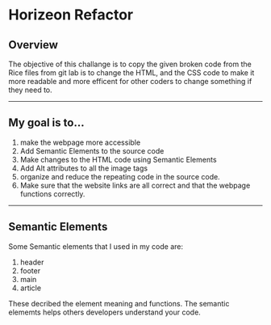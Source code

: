 # Horizeon Refactor

## Overview
The objective of this challange is to copy the given broken code from the Rice files from git lab is to change the HTML, and the CSS code to make it more readable and more efficent for other coders to change something if they need to. 

----

## My goal is to...
1. make the webpage more accessible
2. Add Semantic Elements to the source code
3. Make changes to the HTML code using Semantic Elements
4. Add Alt attributes to all the image tags
5. organize and reduce the repeating code in the source code. 
6. Make sure that the website links are all correct and that the webpage functions correctly. 

---

## Semantic Elements 
Some Semantic elements that I used in my code are:
1. header
2. footer
3. main
4. article

These decribed the element meaning and functions. The semantic elememts helps others developers understand your code. 




